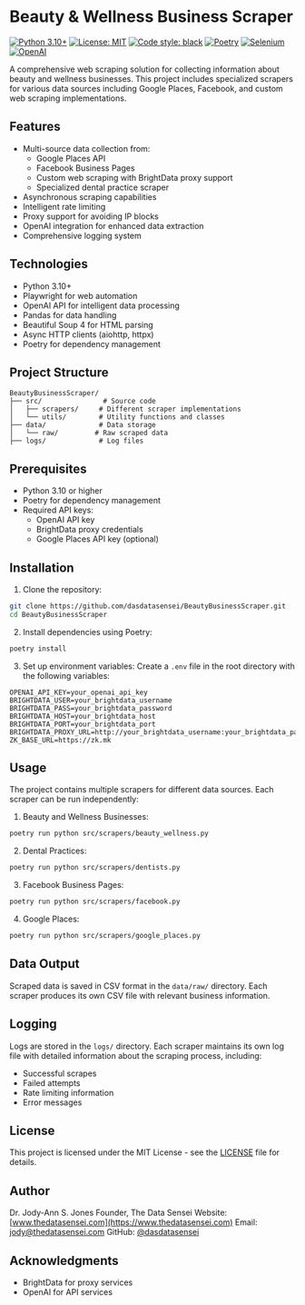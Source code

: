 # Beauty & Wellness Business Scraper

[![Python 3.10+](https://img.shields.io/badge/python-3.10+-blue.svg)](https://www.python.org/downloads/)
[![License: MIT](https://img.shields.io/badge/License-MIT-yellow.svg)](https://opensource.org/licenses/MIT)
[![Code style: black](https://img.shields.io/badge/code%20style-black-000000.svg)](https://github.com/psf/black)
[![Poetry](https://img.shields.io/badge/poetry-managed-blue)](https://python-poetry.org/)
[![Selenium](https://img.shields.io/badge/selenium-4.28.1-green)](https://www.selenium.dev/)
[![OpenAI](https://img.shields.io/badge/openai-1.0.0+-blue)](https://openai.com/)

A comprehensive web scraping solution for collecting information about beauty and wellness businesses. This project includes specialized scrapers for various data sources including Google Places, Facebook, and custom web scraping implementations.

## Features

- Multi-source data collection from:
  - Google Places API
  - Facebook Business Pages
  - Custom web scraping with BrightData proxy support
  - Specialized dental practice scraper
- Asynchronous scraping capabilities
- Intelligent rate limiting
- Proxy support for avoiding IP blocks
- OpenAI integration for enhanced data extraction
- Comprehensive logging system

## Technologies

- Python 3.10+
- Playwright for web automation
- OpenAI API for intelligent data processing
- Pandas for data handling
- Beautiful Soup 4 for HTML parsing
- Async HTTP clients (aiohttp, httpx)
- Poetry for dependency management

## Project Structure

```
BeautyBusinessScraper/
├── src/               # Source code
│   ├── scrapers/     # Different scraper implementations
│   └── utils/        # Utility functions and classes
├── data/             # Data storage
│   └── raw/         # Raw scraped data
├── logs/             # Log files
```

## Prerequisites

- Python 3.10 or higher
- Poetry for dependency management
- Required API keys:
  - OpenAI API key
  - BrightData proxy credentials
  - Google Places API key (optional)

## Installation

1. Clone the repository:

```bash
git clone https://github.com/dasdatasensei/BeautyBusinessScraper.git
cd BeautyBusinessScraper
```

2. Install dependencies using Poetry:

```bash
poetry install
```

3. Set up environment variables:
   Create a `.env` file in the root directory with the following variables:

```
OPENAI_API_KEY=your_openai_api_key
BRIGHTDATA_USER=your_brightdata_username
BRIGHTDATA_PASS=your_brightdata_password
BRIGHTDATA_HOST=your_brightdata_host
BRIGHTDATA_PORT=your_brightdata_port
BRIGHTDATA_PROXY_URL=http://your_brightdata_username:your_brightdata_password@your_brightdata_host:your_brightdata_port
ZK_BASE_URL=https://zk.mk
```

## Usage

The project contains multiple scrapers for different data sources. Each scraper can be run independently:

1. Beauty and Wellness Businesses:

```bash
poetry run python src/scrapers/beauty_wellness.py
```

2. Dental Practices:

```bash
poetry run python src/scrapers/dentists.py
```

3. Facebook Business Pages:

```bash
poetry run python src/scrapers/facebook.py
```

4. Google Places:

```bash
poetry run python src/scrapers/google_places.py
```

## Data Output

Scraped data is saved in CSV format in the `data/raw/` directory. Each scraper produces its own CSV file with relevant business information.

## Logging

Logs are stored in the `logs/` directory. Each scraper maintains its own log file with detailed information about the scraping process, including:

- Successful scrapes
- Failed attempts
- Rate limiting information
- Error messages

## License

This project is licensed under the MIT License - see the [LICENSE](LICENSE) file for details.

## Author

Dr. Jody-Ann S. Jones
Founder, The Data Sensei
Website: [www.thedatasensei.com](https://www.thedatasensei.com)
Email: [jody@thedatasensei.com](mailto:jody@thedatasensei.com)
GitHub: [@dasdatasensei](https://github.com/dasdatasensei)

## Acknowledgments

- BrightData for proxy services
- OpenAI for API services
